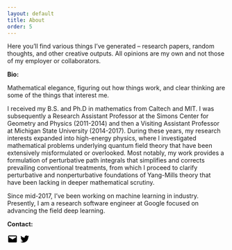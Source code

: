 ```yaml
---
layout: default
title: About
order: 5
---
```


Here you’ll find various things I’ve generated – research papers, random thoughts, and other creative outputs. All opinions are my own and not those of my employer or collaborators.  

**Bio:**

Mathematical elegance, figuring out how things work, and clear thinking are some of the things that interest me.

I received my B.S. and Ph.D in mathematics from Caltech and MIT. I was subsequently a Research Assistant Professor at the Simons Center for Geometry and Physics (2011-2014) and then a Visiting Assistant Professor at Michigan State University (2014-2017). During these years, my research interests expanded into high-energy physics, where I investigated mathematical problems underlying quantum field theory that have been extensively misformulated or overlooked. Most notably, my work provides a formulation of perturbative path integrals that simplifies and corrects prevailing conventional treatments, from which I proceed to clarify perturbative and nonperturbative foundations of  Yang-Mills theory that have been lacking in deeper mathematical scrutiny.

Since mid-2017, I’ve been working on machine learning in industry. Presently, I am a research software engineer at Google focused on advancing the field deep learning.

**Contact:**

<a href="{{ '/media/email.png' | relative_url }}"><svg width="24" height="24" viewBox="0 0 24 24" version="1.1" xmlns="http://www.w3.org/2000/svg"><path d="M20,4H4C2.895,4,2,4.895,2,6v12c0,1.105,0.895,2,2,2h16c1.105,0,2-0.895,2-2V6C22,4.895,21.105,4,20,4z M20,8.236l-8,4.882 L4,8.236V6h16V8.236z"></path></svg></a>
<a href="https://twitter.com/{{site.twitter}}"><svg width="24" height="24" viewBox="0 0 24 24" version="1.1" xmlns="http://www.w3.org/2000/svg"><path d="M22.23,5.924c-0.736,0.326-1.527,0.547-2.357,0.646c0.847-0.508,1.498-1.312,1.804-2.27 c-0.793,0.47-1.671,0.812-2.606,0.996C18.324,4.498,17.257,4,16.077,4c-2.266,0-4.103,1.837-4.103,4.103 c0,0.322,0.036,0.635,0.106,0.935C8.67,8.867,5.647,7.234,3.623,4.751C3.27,5.357,3.067,6.062,3.067,6.814 c0,1.424,0.724,2.679,1.825,3.415c-0.673-0.021-1.305-0.206-1.859-0.513c0,0.017,0,0.034,0,0.052c0,1.988,1.414,3.647,3.292,4.023 c-0.344,0.094-0.707,0.144-1.081,0.144c-0.264,0-0.521-0.026-0.772-0.074c0.522,1.63,2.038,2.816,3.833,2.85 c-1.404,1.1-3.174,1.756-5.096,1.756c-0.331,0-0.658-0.019-0.979-0.057c1.816,1.164,3.973,1.843,6.29,1.843 c7.547,0,11.675-6.252,11.675-11.675c0-0.178-0.004-0.355-0.012-0.531C20.985,7.47,21.68,6.747,22.23,5.924z"></path></svg></a>